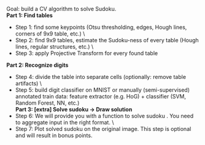 Goal: build a CV algorithm to solve Sudoku. \
**Part 1: Find tables**
  * Step 1: find some keypoints (Otsu thresholding, edges, Hough lines, corners of 9x9 table, etc.) \
  * Step 2: find 9x9 tables, estimate the Sudoku-ness of every table (Hough lines, regular structures, etc.) \
  * Step 3: apply Projective Transform for every found table
  
**Part 2: Recognize digits**
  * Step 4: divide the table into separate cells (optionally: remove table artifacts) \
  * Step 5: build digit classifier on MNIST or manually (semi-supervised) annotated train data: feature extractor (e.g. HoG) + classifier (SVM, Random 
  Forest, NN, etc.) \
 **Part 3: [extra] Solve sudoku -> Draw solution**
  * Step 6: We will provide you with a function to solve sudoku . You need to aggregate input in the right format. \
  * Step 7: Plot solved sudoku on the original image. This step is optional and will result in bonus points.

